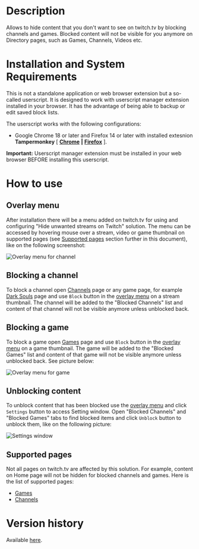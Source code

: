 # Description
Allows to hide content that you don't want to see on twitch.tv by blocking channels and games. Blocked content will not be visible for you anymore on Directory pages, such as Games, Channels, Videos etc.

# Installation and System Requirements
This is not a standalone application or web browser extension but a so-called userscript. It is designed to work with userscript manager extension installed in your browser. It has the advantage of being able to backup or edit saved block lists.

The userscript works with the following configurations:
- Google Chrome 18 or later and Firefox 14 or later with installed extesnion **Tampermonkey** [ [**Chrome**](https://chrome.google.com/webstore/detail/tampermonkey/dhdgffkkebhmkfjojejmpbldmpobfkfo?hl=en) **|** [**Firefox**](https://addons.mozilla.org/en-US/firefox/addon/tampermonkey/) ].

**Important:** Userscript manager extension must be installed in your web browser BEFORE installing this userscript.

# How to use
## Overlay menu
After installation there will be a menu added on twitch.tv for using and configuring "Hide unwanted streams on Twitch" solution. The menu can be accessed by hovering mouse over a stream, video or game thumbnail on supported pages (see [Supported pages](#supported-pages) section further in this document), like on the following screenshot:

![Overlay menu for channel](https://cdn.rawgit.com/LinogeFly/hide-unwanted-streams-on-twitch/73a09b4c344c9ffeec56dfd832297b037ce113a7/docs/screenshots/screenshot-1-640x400.png)

## Blocking a channel
To block a channel open [Channels](https://www.twitch.tv/directory/all) page or any game page, for example [Dark Souls](https://www.twitch.tv/directory/game/Dark%20Souls) page and use `Block` button in the [overlay menu](#overlay-menu) on a stream thumbnail. The channel will be added to the "Blocked Channels" list and content of that channel will not be visible anymore unless unblocked back.

## Blocking a game
To block a game open [Games](https://www.twitch.tv/directory) page and use `Block` button in the [overlay menu](#overlay-menu) on a game thumbnail. The game will be added to the "Blocked Games" list and content of that game will not be visible anymore unless unblocked back. See picture below:

![Overlay menu for game](https://cdn.rawgit.com/LinogeFly/hide-unwanted-streams-on-twitch/3c0123f6750857c7ddefdfd7b230badee793e412/docs/screenshots/screenshot-3-640x400.png)

## Unblocking content
To unblock content that has been blocked use the [overlay menu](#overlay-menu) and click `Settings` button to access Setting window. Open "Blocked Channels" and "Blocked Games" tabs to find blocked items and click `Unblock` button to unblock them, like on the following picture:

![Settings window](https://cdn.rawgit.com/LinogeFly/hide-unwanted-streams-on-twitch/338c2c3c037e1677fa136d9527cadb329721c161/docs/screenshots/screenshot-2-640x400.png)

## Supported pages
Not all pages on twitch.tv are affected by this solution. For example, content on Home page will not be hidden for blocked channels and games. Here is the list of supported pages:
- [Games](https://www.twitch.tv/directory)
- [Channels](https://www.twitch.tv/directory/all)

# Version history
Available [here](https://github.com/LinogeFly/hide-unwanted-streams-on-twitch#version-history).

